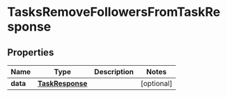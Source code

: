 

# TasksRemoveFollowersFromTaskResponse


## Properties

| Name | Type | Description | Notes |
|------------ | ------------- | ------------- | -------------|
|**data** | [**TaskResponse**](TaskResponse.md) |  |  [optional] |



